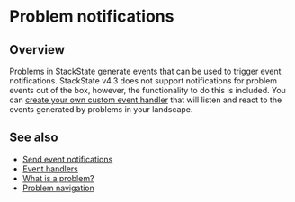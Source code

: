 # Problem notifications

## Overview

Problems in StackState generate events that can be used to trigger event notifications. StackState v4.3 does not support notifications for problem events out of the box, however, the functionality to do this is included. You can [create your own custom event handler](/configure/topology/event-handlers.md#create-a-custom-event-handler-function) that will listen and react to the events generated by problems in your landscape.

## See also

- [Send event notifications](/use/health-state-and-event-notifications/send-event-notifications.md)
- [Event handlers](/configure/topology/event-handlers.md)
- [What is a problem?](/use/problems/problems.md)
- [Problem navigation](/use/problems/problem_navigation.md)